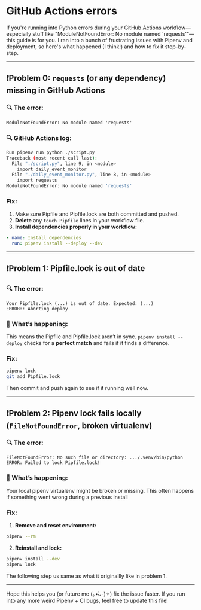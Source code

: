 # GitHub Actions errors

If you're running into Python errors during your GitHub Actions workflow—especially stuff like "ModuleNotFoundError: No module named 'requests'"—this guide is for you. I ran into a bunch of frustrating issues with Pipenv and deployment, so here's what happened (I think!) and how to fix it step-by-step.

---

## ❗️Problem 0: `requests` (or any dependency) missing in GitHub Actions

### 🔍 The error:
```
ModuleNotFoundError: No module named 'requests'
```

### 🔍 GitHub Actions log:
```bash
Run pipenv run python ./script.py
Traceback (most recent call last):
  File "./script.py", line 9, in <module>
    import daily_event_monitor
  File "./daily_event_monitor.py", line 8, in <module>
    import requests
ModuleNotFoundError: No module named 'requests'
```


### Fix:
1. Make sure Pipfile and Pipfile.lock are both committed and pushed.
2. **Delete** any `touch Pipfile` lines in your workflow file.
3. **Install dependencies properly in your workflow:**

```yaml
- name: Install dependencies
  run: pipenv install --deploy --dev
```


---

## ❗️Problem 1: Pipfile.lock is out of date

### 🔍 The error:
```
Your Pipfile.lock (...) is out of date. Expected: (...)
ERROR:: Aborting deploy
```

### 🤔 What’s happening:
This means the Pipfile and Pipfile.lock aren’t in sync. `pipenv install --deploy` checks for a **perfect match** and fails if it finds a difference.

### Fix:
```bash
pipenv lock
git add Pipfile.lock
```

Then commit and push again to see if it running well now.

---

## ❗️Problem 2: Pipenv lock fails locally (`FileNotFoundError`, broken virtualenv)

### 🔍 The error:
```
FileNotFoundError: No such file or directory: .../.venv/bin/python
ERROR: Failed to lock Pipfile.lock!
```

### 🤔 What’s happening:
Your local pipenv virtualenv might be broken or missing. This often happens if something went wrong during a previous install

### Fix:

1. **Remove and reset environment:**

```bash
pipenv --rm
```

2. **Reinstall and lock:**

```bash
pipenv install --dev
pipenv lock
```

The following step us same as what it originallly like in problem 1.


---

Hope this helps you (or future me (｡•̀ᴗ-)✧) fix the issue faster. If you run into any more weird Pipenv + CI bugs, feel free to update this file!

